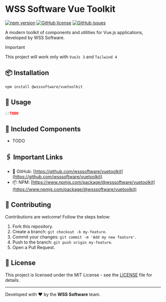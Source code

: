 # WSS Software Vue Toolkit

[![npm version](https://img.shields.io/npm/v/@wsssoftware/vuetoolkit.svg)](https://www.npmjs.com/package/@wsssoftware/vuetoolkit)
[![GitHub license](https://img.shields.io/github/license/wsssoftware/vuetoolkit)](https://github.com/wsssoftware/vuetoolkit/blob/main/LICENSE.md)
[![GitHub issues](https://img.shields.io/github/issues/wsssoftware/vuetoolkit.svg)](https://github.com/wsssoftware/vuetoolkit/issues)

A modern toolkit of components and utilities for Vue.js applications, developed by WSS Software.

> [!IMPORTANT]  
> This project will work only with `VueJs 3` and `Tailwind 4`

## 📦 Installation

```bash
npm install @wsssoftware/vuetoolkit
```

## 🚀 Usage

```javascript
//TODO
```

## 🧩 Included Components

- TODO

## 🖇️ Important Links

- 🐙 GitHub: [https://github.com/wsssoftware/vuetoolkit](https://github.com/wsssoftware/vuetoolkit)
- 📦 NPM: [https://www.npmjs.com/package/@wsssoftware/vuetoolkit](https://www.npmjs.com/package/@wsssoftware/vuetoolkit)

## 🤝 Contributing

Contributions are welcome! Follow the steps below:

1. Fork this repository.
2. Create a branch: `git checkout -b my-feature`.
3. Commit your changes: `git commit -m 'Add my new feature'`.
4. Push to the branch: `git push origin my-feature`.
5. Open a Pull Request.

## 📝 License

This project is licensed under the MIT License - see
the [LICENSE](https://github.com/wsssoftware/vuetoolkit/blob/main/LICENSE) file for details.

---

Developed with ❤️ by the **WSS Software** team.
